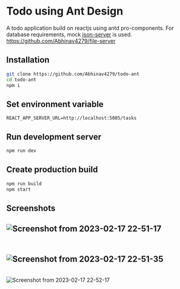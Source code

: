 # Todo using Ant Design

A todo application build on reactjs using antd pro-components. For database requirements, mock [json-server](https://github.com/typicode/json-server) is used.\
https://github.com/Abhinav4279/file-server

## Installation

```bash
git clone https://github.com/Abhinav4279/todo-ant
cd todo-ant
npm i
```
## Set environment variable
```
REACT_APP_SERVER_URL=http://localhost:5005/tasks
```
## Run development server
```bash
npm run dev
```
## Create production build
```bash
npm run build
npm start
```

## Screenshots
![Screenshot from 2023-02-17 22-51-17](https://user-images.githubusercontent.com/54229503/219722381-eb9a1246-5971-442e-b424-389ad9030894.png)
---
\
![Screenshot from 2023-02-17 22-51-35](https://user-images.githubusercontent.com/54229503/219722521-8a619799-6568-4f68-b399-683ac24a0fb3.png)
---
\
![Screenshot from 2023-02-17 22-52-17](https://user-images.githubusercontent.com/54229503/219722628-bc1abb41-c80c-44b0-9bf8-50b7c967c5a5.png)
